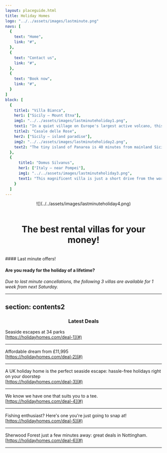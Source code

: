 ```yaml
---
layout: placeguide.html
title: Holiday Homes
logo: "../../assets/images/lastminute.png"
navs: [
  {
    text: "Home",
    link: "#",
  },
  {
    text: "Contact us",
    link: "#",
  },
  {
    text: "Book now",
    link: "#",
  }
]
block: [
  {
    title1: "Villa Bianca",
    her1: ["Sicily – Mount Etna"],
    img1: "../../assets/images/lastminuteholiday1.png",
    text1: "In a quiet village on Europe's largest active volcano, this wonderful villa can sleep up to 10 people, in 4 double and 2 single bedrooms. There is a full kitchen, two large living rooms and four bathrooms as well as an outside swimming pool and a private beach. You can walk into the village for local shopping, or drive to the nearest town in 10 minutes. The airport is 40 km. away. The price includes all meals cooked by Angela, and full maid service.",
    title2: "Casale delle Rose",
    her2: ["Sicily – island paradise"],
    img2: "../../assets/images/lastminuteholiday2.png",
    text2: "The tiny island of Panarea is 40 minutes from mainland Sicily by hydrofoil or fast ferry. Cars are not allowed on the island. Casale delle Rose can sleep up to 6 people in three double bedrooms. The villa is on the beach, but is only 5 minutes walk from local shops and from the tourist port- where you can moor your yacht, if you have one! Price does not include food or maid service.",
  },
  {
      title1: "Domus Silvanus",
      her1: ["Italy – near Pompei"],
      img1: "../../assets/images/lastminuteholiday3.png",
      text1: "This magnificent villa is just a short drive from the world famous ruins at Pompei. With 4 double bedrooms, 3 living rooms and 5 bathrooms – 2 with Jacuzzi hot tubs - it can easily accommodate up to 8 people. There is a large swimming pool in the garden, and a terrace with a wondeful view of the volcano Vesuvius. Price includes full maid service and all meals. Naples airport is 30 mins drive away.",
    }
  ]
---
```



<center>![](../../assets/images/lastminuteholiday4.png)</center>
<br>

<center><h1>The best rental villas for your money!</h1></center><br>
#### Last minute offers!

#### Are you ready for the holiday of a lifetime?

_Due to last minute cancellations, the following 3 villas are available for 1 week from next Saturday._


---
section: contents2
---

<center><h3>Latest Deals</h3></center>

Seaside escapes at 34 parks<br>
[https://holidayhomes.com/deal-1](#)<br>
***
Affordable dream from £11,995<br>
[https://holidayhomes.com/deal-2](#)<br>
***
A UK holiday home is the perfect seaside escape: hassle-free holidays right on your doorstep<br>
[https://holidayhomes.com/deal-3](#)<br>
***
We know we have one that suits you to a tee.<br>
[https://holidayhomes.com/deal-4](#)<br>
***
Fishing enthusiast? Here's one you're just going to snap at!<br>
[https://holidayhomes.com/deal-5](#)<br>
***
Sherwood Forest just a few minutes away: great deals in Nottingham.<br>
[https://holidayhomes.com/deal-6](#)<br>
***
